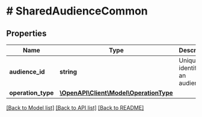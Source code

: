 # # SharedAudienceCommon

## Properties

Name | Type | Description | Notes
------------ | ------------- | ------------- | -------------
**audience_id** | **string** | Unique identifier of an audience | [optional]
**operation_type** | [**\OpenAPI\Client\Model\OperationType**](OperationType.md) |  | [optional]

[[Back to Model list]](../../README.md#models) [[Back to API list]](../../README.md#endpoints) [[Back to README]](../../README.md)
